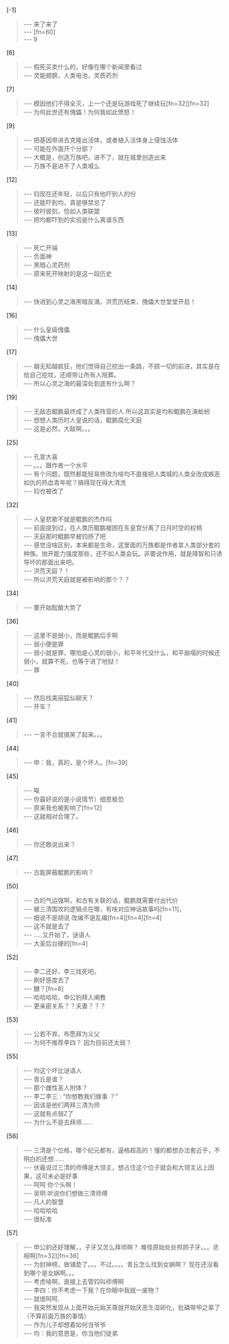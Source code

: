 
[-1] 
>--- 来了来了<br>
>--- [fn=60]<br>
>--- 9<br>

[6] 
>--- 假死买卖什么的，好像在哪个新闻里看过<br>
>--- 灵能翅膀，人类电池，灵质药剂<br>

[7] 
>--- 模因他们不得全灭，上一个还是玩游戏死了继续玩[fn=32][fn=32]<br>
>--- 为何此世还有傀儡！为何我如此愤怒！<br>

[9] 
>--- 把基因带进去克隆出活体，或者植入活体身上侵蚀活体<br>
>--- 可能在外面开个分部？<br>
>--- 大概是，创造万族吧，进不了，就在城里创造出来<br>
>--- 万族不是进不了人类城么<br>

[12] 
>--- 钧现在还年轻，以后只有他吓别人的份<br>
>--- 还能吓到均，真是够禁忌了<br>
>--- 彼时彼刻，恰如人类联盟<br>
>--- 把均都吓到的实验是什么离谱东西<br>

[13] 
>--- 死亡开端<br>
>--- 负面神<br>
>--- 黑暗心灵药剂<br>
>--- 原来死开映射的是这一段历史<br>

[14] 
>--- 快进到心灵之海黑暗反涌，洪荒历结束，傀儡大世堂堂开启！<br>

[16] 
>--- 什么皇级傀儡<br>
>--- 傀儡大世<br>

[17] 
>--- 越无知越疯狂，他们觉得自己挖出一条路，不顾一切的前进，其实是在给自己挖坟，还顺带让所有人陪葬。<br>
>--- 所以心灵之海的最深处到底有什么啊？<br>

[19] 
>--- 无敌态鲲鹏最终成了人类阵营的人 所以这其实是均和鲲鹏在演蚯蚓<br>
>--- 想想人类历时人皇说的话，鲲鹏腐化天庭<br>
>--- 这是必然，大敌啊。。。<br>

[25] 
>--- 孔宣大喜<br>
>--- 。。。跟作者一个水平<br>
>--- 有个问题，既然都能轻易修改为啥均不直接把人类城的人类全改成嫉恶如仇的热血青年呢？搞得现在得大清洗<br>
>--- 钧也被改了<br>

[32] 
>--- 人皇悲歌不就是鲲鹏的杰作吗<br>
>--- 前面提到过，在人类历鲲鹏被困在东皇宫分离了日月时空的权柄<br>
>--- 天庭那时鲲鹏早被钧扬了吧<br>
>--- 感觉没啥区别，本来都是生命，这里面的万族都是作者拿人类部分套的种族。抛开能力强度那些，还不如人类会玩。非要说作用，就是降智和只诱导坏的那面出来吧。<br>
>--- 洪荒天庭？！<br>
>--- 所以洪荒天庭就是被影响的那个？？<br>

[34] 
>--- 要开始酝酿大势了<br>

[36] 
>--- 这里不是弱小，而是鲲鹏后手啊<br>
>--- 弱小便是罪<br>
>--- 弱小就是罪，哪怕是心灵的弱小，和平年代没什么，和平崩塌的时候还弱小，就算不死，也等于进了地狱！<br>
>--- 罪<br>

[40] 
>--- 然后找美丽狐仙聊天？<br>
>--- 开车？<br>

[41] 
>--- 一言不合就搞笑了起来。。。<br>

[44] 
>--- 申：我，真的，是个坏人。[fn=39]<br>

[45] 
>--- 唉<br>
>--- 你最好说的是小说情节）细思极恐<br>
>--- 原来我也被影响了[fn=12]<br>
>--- 这就相对合理了。<br>

[46] 
>--- 你还敢说出来？<br>

[47] 
>--- 古能屏蔽鲲鹏的影响？<br>

[50] 
>--- 古的气运强啊，和古有关联的话，鲲鹏就需要付出代价<br>
>--- 被三清围攻的逻辑点在哪，有啥对应神话故事吗[fn=11]，<br>
>--- 细说不是胡说 改编不是乱编[fn=4][fn=4][fn=4]<br>
>--- 这不就是去了<br>
>--- .....又开始了，谜语人<br>
>--- 大圣后台硬的[fn=4]<br>

[52] 
>--- 李二还好，李三找死吧。<br>
>--- 刷好感度去了<br>
>--- 嬲？[fn=8]<br>
>--- 哈哈哈哈，申公豹拜入阐教<br>
>--- 更亲密关系？？夫妻？？？<br>

[53] 
>--- 公若不弃，布愿拜为义父<br>
>--- 为何不推荐李四？
因为目前还太弱？<br>

[55] 
>--- 均这个坏比谜语人<br>
>--- 青丘是谁？<br>
>--- 那个雌性圣人附体？<br>
>--- 李二李三 : “你想教我们做事 ？”<br>
>--- 因该是他们两拜三清为师<br>
>--- 这就有点弱Z了<br>
>--- 为什么不是去拜师……<br>

[56] 
>--- 三清是个位格，哪个纪元都有，逼格超高的！懂的都想办法套近乎，不明白的还想……<br>
>--- 伏羲说过三清的师傅是大领主，想占住这个位子就会和大领主沾上因果，这可未必是好事<br>
>--- 呵呵   你个头啊！<br>
>--- 吴明 听说你们想做三清师傅<br>
>--- 凡人的智慧<br>
>--- 哈哈哈哈<br>
>--- 很标准<br>

[57] 
>--- 申公豹还好理解，，子牙又怎么拜师啊？ 难怪原始处处照顾子牙。。。丞相啊[fn=32][fn=36]<br>
>--- 为封神榜，做铺垫了。。。不过。。。。青丘怎么找到女娲啊？ 现在还没看到哪个是女娲啊。。。<br>
>--- 考虑啥啊，直接上去管钧叫师傅啊<br>
>--- 李四：你不考虑一下我？在你眼中我就一废物？<br>
>--- 就很呵呵.<br>
>--- 我突然发现从上面开始元始天尊就开始厌恶生湿卵化，批磷带甲之辈了（不算前面万族的事情）<br>
>--- 作为儿子却想着如何当爷爷<br>
>--- 均：我的意思是，你当他们徒弟<br>
